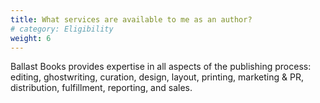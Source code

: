 ```yaml
---
title: What services are available to me as an author? 
# category: Eligibility
weight: 6
---
```


Ballast Books provides expertise in all aspects of the publishing process: editing, ghostwriting, curation, design, layout, printing, marketing & PR, distribution, fulfillment, reporting, and sales. 